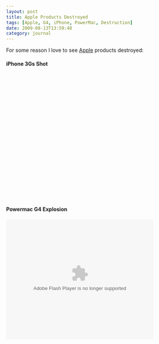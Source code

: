 ```yaml
---
layout: post
title: Apple Products Destroyed
tags: [Apple, G4, iPhone, PowerMac, Destruction]
date: 2009-08-13T13:59:48
category: journal
---
```


<p>For some reason I love to see <a href="http://apple.com/ca/">Apple</a> products destroyed:</p>

<h4>iPhone 3Gs Shot</h4>

<object width="560" height="340"><param name="movie" value="http://www.youtube.com/v/Db7pKjUrNXQ&hl=en&fs=1&"></param><param name="allowFullScreen" value="true"></param><param name="allowscriptaccess" value="always"></param><embed src="http://www.youtube.com/v/Db7pKjUrNXQ&hl=en&fs=1&" type="application/x-shockwave-flash" allowscriptaccess="always" allowfullscreen="true" width="560" height="340"></embed></object>

<h4>Powermac G4 Explosion</h4>

<embed id="VideoPlayback" src="http://video.google.com/googleplayer.swf?docid=-8392966962284886672&hl=en&fs=true" style="width:400px;height:326px" allowFullScreen="true" allowScriptAccess="always" type="application/x-shockwave-flash"></embed>